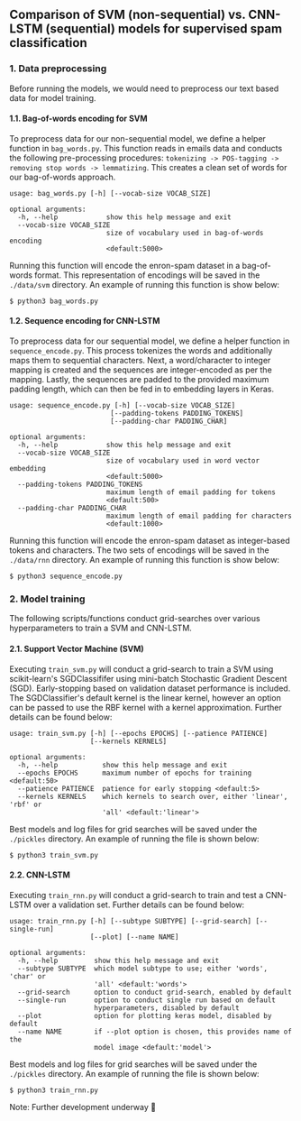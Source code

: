 ## Comparison of SVM (non-sequential) vs. CNN-LSTM (sequential) models for supervised spam classification

### 1. Data preprocessing

Before running the models, we would need to preprocess our text based data for model training.

#### 1.1. Bag-of-words encoding for SVM

To preprocess data for our non-sequential model, we define a helper function in `bag_words.py`. This function reads in emails data and conducts the following pre-processing procedures: `tokenizing -> POS-tagging -> removing stop words -> lemmatizing`. This creates a clean set of words for our bag-of-words approach.

```
usage: bag_words.py [-h] [--vocab-size VOCAB_SIZE]

optional arguments:
  -h, --help            show this help message and exit
  --vocab-size VOCAB_SIZE
                        size of vocabulary used in bag-of-words encoding
                        <default:5000>
```

Running this function will encode the enron-spam dataset in a bag-of-words format. This representation of encodings will be saved in the `./data/svm` directory. An example of running this function is show below:

```shell
$ python3 bag_words.py
```

#### 1.2. Sequence encoding for CNN-LSTM

To preprocess data for our sequential model, we define a helper function in `sequence_encode.py`. This process tokenizes the words and additionally maps them to sequential characters. Next, a word/character to integer mapping is created and the sequences are integer-encoded as per the mapping. Lastly, the sequences are padded to the provided maximum padding length, which can then be fed in to embedding layers in Keras.

```
usage: sequence_encode.py [-h] [--vocab-size VOCAB_SIZE]
                         [--padding-tokens PADDING_TOKENS]
                         [--padding-char PADDING_CHAR]

optional arguments:
  -h, --help            show this help message and exit
  --vocab-size VOCAB_SIZE
                        size of vocabulary used in word vector embedding
                        <default:5000>
  --padding-tokens PADDING_TOKENS
                        maximum length of email padding for tokens
                        <default:500>
  --padding-char PADDING_CHAR
                        maximum length of email padding for characters
                        <default:1000>
```

Running this function will encode the enron-spam dataset as integer-based tokens and characters. The two sets of encodings will be saved in the `./data/rnn` directory. An example of running this function is show below:

```shell
$ python3 sequence_encode.py
```

### 2. Model training

The following scripts/functions conduct grid-searches over various hyperparameters to train a SVM and CNN-LSTM.

#### 2.1. Support Vector Machine (SVM)

Executing `train_svm.py` will conduct a grid-search to train a SVM using scikit-learn's SGDClassififer using mini-batch Stochastic Gradient Descent (SGD). Early-stopping based on validation dataset performance is included. The SGDClassifier's default kernel is the linear kernel, however an option can be passed to use the RBF kernel with a kernel approximation. Further details can be found below:

```
usage: train_svm.py [-h] [--epochs EPOCHS] [--patience PATIENCE]
                    [--kernels KERNELS]

optional arguments:
  -h, --help           show this help message and exit
  --epochs EPOCHS      maximum number of epochs for training <default:50>
  --patience PATIENCE  patience for early stopping <default:5>
  --kernels KERNELS    which kernels to search over, either 'linear', 'rbf' or
                       'all' <default:'linear'>
```

Best models and log files for grid searches will be saved under the `./pickles` directory. An example of running the file is shown below:

```
$ python3 train_svm.py
```

#### 2.2. CNN-LSTM

Executing `train_rnn.py` will conduct a grid-search to train and test a CNN-LSTM over a validation set. Further details can be found below:

```
usage: train_rnn.py [-h] [--subtype SUBTYPE] [--grid-search] [--single-run]
                    [--plot] [--name NAME]

optional arguments:
  -h, --help         show this help message and exit
  --subtype SUBTYPE  which model subtype to use; either 'words', 'char' or
                     'all' <default:'words'>
  --grid-search      option to conduct grid-search, enabled by default
  --single-run       option to conduct single run based on default
                     hyperparameters, disabled by default
  --plot             option for plotting keras model, disabled by default
  --name NAME        if --plot option is chosen, this provides name of the
                     model image <default:'model'>
```

Best models and log files for grid searches will be saved under the `./pickles` directory. An example of running the file is shown below:

```
$ python3 train_rnn.py
```

Note: Further development underway :snail:
